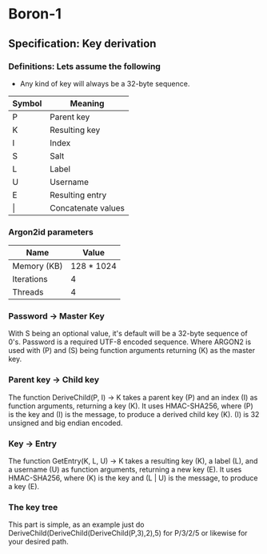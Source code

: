 # Boron-1
## Specification: Key derivation
### Definitions: Lets assume the following
- Any kind of key will always be a 32-byte sequence.

| Symbol | Meaning            |
|--------|--------------------|
| P      | Parent key         |
| K      | Resulting key      |
| I      | Index              |
| S      | Salt               |
| L      | Label              |
| U      | Username           |
| E      | Resulting entry    |
| \|     | Concatenate values |
### Argon2id parameters
| Name          | Value         |
| ------------- | ------------- |
| Memory (KB)   | 128 * 1024    |
| Iterations    | 4             |
| Threads       | 4             |
### Password &rarr; Master Key
With S being an optional value, it's default will be a 32-byte sequence of 0's. Password is a required UTF-8 encoded sequence. Where ARGON2 is used with (P) and (S) being function arguments returning (K) as the master key.
### Parent key &rarr; Child key
The function DeriveChild(P, I) &rarr; K takes a parent key (P) and an index (I) as function arguments, returning a key (K). It uses HMAC-SHA256, where (P) is the key and (I) is the message, to produce a derived child key (K). (I) is 32 unsigned and big endian encoded.
### Key &rarr; Entry
The function GetEntry(K, L, U) -> K takes a resulting key (K), a label (L), and a username (U) as function arguments, returning a new key (E). It uses HMAC-SHA256, where (K) is the key and (L | U) is the message, to produce a key (E).
### The key tree
This part is simple, as an example just do DeriveChild(DeriveChild(DeriveChild(P,3),2),5) for P/3/2/5 or likewise for your desired path.